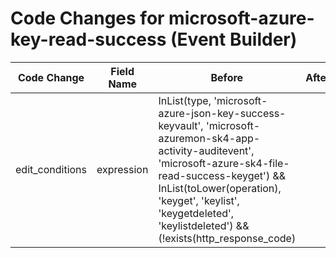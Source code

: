 # Code Changes for microsoft-azure-key-read-success (Event Builder)

| Code Change | Field Name | Before | After |
|-------------|------------|--------|-------|
| edit_conditions | expression | InList(type, 'microsoft-azure-json-key-success-keyvault', 'microsoft-azuremon-sk4-app-activity-auditevent', 'microsoft-azure-sk4-file-read-success-keyget') && InList(toLower(operation), 'keyget', 'keylist', 'keygetdeleted', 'keylistdeleted') && (!exists(http_response_code) || !startsWithAny(http_response_code,'4', '5', '6')) | InList(type, 'microsoft-azure-json-key-success-keyvault', 'microsoft-azuremon-sk4-app-activity-auditevent', 'microsoft-azure-sk4-file-read-success-keyget') && InList(toLower(operation), 'keyget', 'keylist', 'keygetdeleted', 'keylistdeleted') && !startsWithAny(http_response_code,'4', '5', '6') |